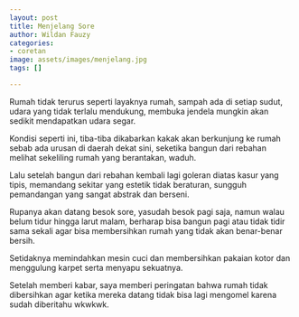 ```yaml
---
layout: post
title: Menjelang Sore
author: Wildan Fauzy
categories:
- coretan
image: assets/images/menjelang.jpg
tags: []

---
```

Rumah tidak terurus seperti layaknya rumah, sampah ada di setiap sudut, udara yang tidak terlalu mendukung, membuka jendela mungkin akan sedikit mendapatkan udara segar. 

Kondisi seperti ini, tiba-tiba dikabarkan kakak akan berkunjung ke rumah sebab ada urusan di daerah dekat sini, seketika bangun dari rebahan melihat sekeliling rumah yang berantakan, waduh. 

Lalu setelah bangun dari rebahan kembali lagi goleran diatas kasur yang tipis, memandang sekitar yang estetik tidak beraturan, sungguh pemandangan yang sangat abstrak dan berseni. 

Rupanya akan datang besok sore, yasudah besok pagi saja, namun walau belum tidur hingga larut malam, berharap bisa bangun pagi atau tidak tidir sama sekali agar bisa membersihkan rumah yang tidak akan benar-benar bersih.

Setidaknya memindahkan mesin cuci dan membersihkan pakaian kotor dan menggulung karpet serta menyapu sekuatnya. 

Setelah memberi kabar, saya memberi peringatan bahwa rumah tidak dibersihkan agar ketika mereka datang tidak bisa lagi mengomel karena sudah diberitahu wkwkwk.